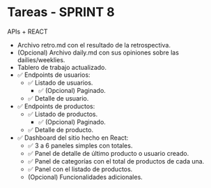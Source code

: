 # Tareas - SPRINT 8

APIs + REACT

* Archivo retro.md con el resultado de la retrospectiva.
* (Opcional) Archivo daily.md con sus opiniones sobre las dailies/weeklies.
* Tablero de trabajo actualizado.
* ✅ Endpoints de usuarios:
   - ✅ Listado de usuarios.
      + ✅ (Opcional) Paginado.
   - ✅ Detalle de usuario.
* ✅ Endpoints de productos:
   - ✅ Listado de productos.
      + ✅ (Opcional) Paginado.
   - ✅ Detalle de producto.
* ✅ Dashboard del sitio hecho en React:
   - ✅ 3 a 6 paneles simples con totales.
   - ✅ Panel de detalle de último producto o usuario creado.
   - ✅ Panel de categorías con el total de productos de cada una.
   - ✅ Panel con el listado de productos.
   - (Opcional) Funcionalidades adicionales.